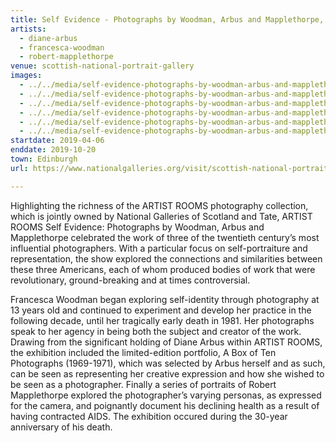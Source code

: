```yaml
---
title: Self Evidence - Photographs by Woodman, Arbus and Mapplethorpe, Edinburgh
artists:
  - diane-arbus
  - francesca-woodman
  - robert-mapplethorpe
venue: scottish-national-portrait-gallery
images:
  - ../../media/self-evidence-photographs-by-woodman-arbus-and-mapplethorpe-edinburgh-scottish-national-portrait-gallery-2019-04-06-0.webp
  - ../../media/self-evidence-photographs-by-woodman-arbus-and-mapplethorpe-edinburgh-scottish-national-portrait-gallery-2019-04-06-1.webp
  - ../../media/self-evidence-photographs-by-woodman-arbus-and-mapplethorpe-edinburgh-scottish-national-portrait-gallery-2019-04-06-2.webp
  - ../../media/self-evidence-photographs-by-woodman-arbus-and-mapplethorpe-edinburgh-scottish-national-portrait-gallery-2019-04-06-3.webp
  - ../../media/self-evidence-photographs-by-woodman-arbus-and-mapplethorpe-edinburgh-scottish-national-portrait-gallery-2019-04-06-4.webp
  - ../../media/self-evidence-photographs-by-woodman-arbus-and-mapplethorpe-edinburgh-scottish-national-portrait-gallery-2019-04-06-5.webp
startdate: 2019-04-06
enddate: 2019-10-20
town: Edinburgh
url: https://www.nationalgalleries.org/visit/scottish-national-portrait-gallery

---
```


Highlighting the richness of the ARTIST ROOMS photography collection, which is jointly owned by National Galleries of Scotland and Tate, ARTIST ROOMS Self Evidence: Photographs by Woodman, Arbus and Mapplethorpe celebrated the work of three of the twentieth century’s most influential photographers. With a particular focus on self-portraiture and representation, the show explored the connections and similarities between these three Americans, each of whom produced bodies of work that were revolutionary, ground-breaking and at times controversial.

Francesca Woodman began exploring self-identity through photography at 13 years old and continued to experiment and develop her practice in the following decade, until her tragically early death in 1981. Her photographs speak to her agency in being both the subject and creator of the work. Drawing from the significant holding of Diane Arbus within ARTIST ROOMS, the exhibition included the limited-edition portfolio, A Box of Ten Photographs (1969-1971), which was selected by Arbus herself and as such, can be seen as representing her creative expression and how she wished to be seen as a photographer. Finally a series of portraits of Robert Mapplethorpe explored the photographer’s varying personas, as expressed for the camera, and poignantly document his declining health as a result of having contracted AIDS. The exhibition occured during the 30-year anniversary of his death.